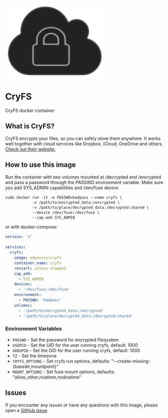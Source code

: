 [![logo](https://raw.githubusercontent.com/edyounis/docker-cryfs/master/cryfs.png)](https://www.cryfs.org)

# CryFS

CryFS docker container

## What is CryFS?

CryFS encrypts your files, so you can safely store them anywhere. It works well together with cloud services like Dropbox, iCloud, OneDrive and others. [Check out their website.](https://www.cryfs.org)

## How to use this image

Run the container with two volumes mounted at /decrypted and /encrypted and pass
a password through the PASSWD environment variable. Make sure you
add SYS\_ADMIN capabilities and /dev/fuse device:

	sudo docker run -it -e PASSWD=badpass --name cryfs \
				-v /path/to/encrypted_data:/encrypted \
				-v /path/to/place/decrypted_data:/decrypted:shared \
				--device /dev/fuse:/dev/fuse \
				--cap-add SYS_ADMIN

or with docker-compose:

```yml
version: '3'

services:
  cryfs:
    image: edyounis/cryfs
    container_name: cryfs
    restart: unless-stopped
    cap_add:
      - SYS_ADMIN
    devices:
      - '/dev/fuse:/dev/fuse'
    environment:
      - PASSWD: 'badpass'
    volumes:
      - '/path/to/encrypted_data:/encrypted'
      - '/path/to/place/decrypted_data:/decrypted:shared'
```

### Environment Variables

* `PASSWD` - Set the password for encrypted filesystem
* `USERID` - Set the UID for the user running cryfs, default: 1000
* `GROUPID` - Set the GID for the user running cryfs, default: 1000
* `TZ` - Set the timezone
* `CRYFS_OPTIONS` - Set cryfs run options, defaults: "--create-missing-{basedir,mountpoint}"
* `MOUNT_OPTIONS` - Set fuse mount options, defaults: "allow\_other,noatime,nodiratime"

## Issues

If you encounter any issues or have any questions with this image, please
open a [GitHub issue](https://github.com/edyounis/docker-cryfs/issues).

